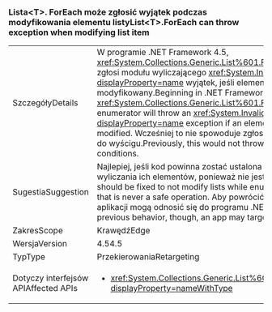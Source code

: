 ### <a name="listlttgtforeach-can-throw-exception-when-modifying-list-item"></a><span data-ttu-id="4bf73-101">Lista&lt;T&gt;. ForEach może zgłosić wyjątek podczas modyfikowania elementu listy</span><span class="sxs-lookup"><span data-stu-id="4bf73-101">List&lt;T&gt;.ForEach can throw exception when modifying list item</span></span>

|   |   |
|---|---|
|<span data-ttu-id="4bf73-102">Szczegóły</span><span class="sxs-lookup"><span data-stu-id="4bf73-102">Details</span></span>|<span data-ttu-id="4bf73-103">W programie .NET Framework 4.5, <xref:System.Collections.Generic.List%601.ForEach(System.Action{%600})> zgłosi modułu wyliczającego <xref:System.InvalidOperationException?displayProperty=name> wyjątek, jeśli element wywołujący kolekcji jest modyfikowany.</span><span class="sxs-lookup"><span data-stu-id="4bf73-103">Beginning in .NET Framework 4.5, a <xref:System.Collections.Generic.List%601.ForEach(System.Action{%600})> enumerator will throw an <xref:System.InvalidOperationException?displayProperty=name> exception if an element in the calling collection is modified.</span></span> <span data-ttu-id="4bf73-104">Wcześniej to nie spowoduje zgłoszenie wyjątku, ale może prowadzić do wyścigu.</span><span class="sxs-lookup"><span data-stu-id="4bf73-104">Previously, this would not throw an exception but could lead to race conditions.</span></span>|
|<span data-ttu-id="4bf73-105">Sugestia</span><span class="sxs-lookup"><span data-stu-id="4bf73-105">Suggestion</span></span>|<span data-ttu-id="4bf73-106">Najlepiej, jeśli kod powinna zostać ustalona nie zmodyfikować listy podczas wyliczania ich elementów, ponieważ nie jest bezpieczne operacji.</span><span class="sxs-lookup"><span data-stu-id="4bf73-106">Ideally, code should be fixed to not modify lists while enumerating their elements because that is never a safe operation.</span></span> <span data-ttu-id="4bf73-107">Aby powrócić do poprzedniej zachowanie, jednak aplikacji mogą odnosić się do programu .NET Framework 4.0.</span><span class="sxs-lookup"><span data-stu-id="4bf73-107">To revert to the previous behavior, though, an app may target .NET Framework 4.0.</span></span>|
|<span data-ttu-id="4bf73-108">Zakres</span><span class="sxs-lookup"><span data-stu-id="4bf73-108">Scope</span></span>|<span data-ttu-id="4bf73-109">Krawędź</span><span class="sxs-lookup"><span data-stu-id="4bf73-109">Edge</span></span>|
|<span data-ttu-id="4bf73-110">Wersja</span><span class="sxs-lookup"><span data-stu-id="4bf73-110">Version</span></span>|<span data-ttu-id="4bf73-111">4.5</span><span class="sxs-lookup"><span data-stu-id="4bf73-111">4.5</span></span>|
|<span data-ttu-id="4bf73-112">Typ</span><span class="sxs-lookup"><span data-stu-id="4bf73-112">Type</span></span>|<span data-ttu-id="4bf73-113">Przekierowania</span><span class="sxs-lookup"><span data-stu-id="4bf73-113">Retargeting</span></span>|
|<span data-ttu-id="4bf73-114">Dotyczy interfejsów API</span><span class="sxs-lookup"><span data-stu-id="4bf73-114">Affected APIs</span></span>|<ul><li><xref:System.Collections.Generic.List%601.ForEach(System.Action{%600})?displayProperty=nameWithType></li></ul>|

